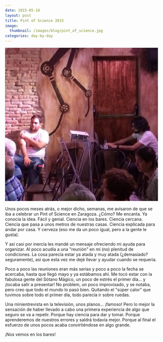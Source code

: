 ```yaml
---
date: 2015-05-18
layout: post
title: Pint of Science 2015
image:
  thumbnail: /images/blog/pint_of_science.jpg
categories: day-by-day
---
```

[![Pint of Science Zaragoza 2015 - Miky - Miguel](/images/blog/pint_of_science.jpg)](/images/blog/pint_of_science.jpg)

Unos pocos meses atrás, o mejor dicho, semanas, me avisaron de que se iba a celebrar un Pint of Science en Zaragoza. ¿Cómo? Me encanta. Ya conocía la idea. Fácil y genial. Ciencia en los bares. Ciencia cercana. Ciencia que pasa a unos metros de nuestras casas. Ciencia explicada para andar por casa. Y cerveza (eso me da un poco igual, pero a la gente le gusta).

Y así casi por inercia les mandé un mensaje ofreciendo mi ayuda para organizar. Al poco acudía a una "reunión" en mi (no) plenitud de condiciones. La cosa parecía estar ya atada y muy atada (¿demasiado? seguramente), así que esta vez me dejé llevar y ayudar cuando se requería.

Poco a poco las reuniones eran más serias y poco a poco la fecha se acercaba, hasta que llegó mayo y ya estábamos ahí. Me tocó estar con la fabulosa gente del Sótano Mágico, un poco de estrés el primer día... y ¡tocaba salir a presentar! No problem, un poco improvisado, y se notaba, pero creo que todo el mundo lo pasó bien. Quitando el "súper calor" que tuvimos sobre todo el primer día, todo parecía ir sobre ruedas.

Una minientrevista en la televisión, unos planos... ¡famoso! Pero lo mejor la sensación de haber llevado a cabo una primera experiencia de algo que seguro se va a repetir. Porque hay ciencia para dar y tomar. Porque aprenderemos de nuestros errores y saldrá todavía mejor. Porque al final el esfuerzo de unos pocos acaba convirtiéndose en algo grande.

¡Nos vemos en los bares!
